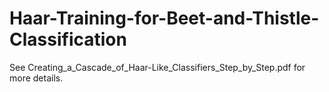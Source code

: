 # Haar-Training-for-Beet-and-Thistle-Classification
See Creating_a_Cascade_of_Haar-Like_Classifiers_Step_by_Step.pdf for more details.
